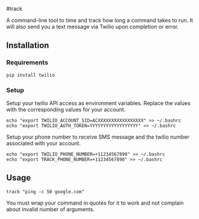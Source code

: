 #track

A command-line tool to time and track how long a command takes to run. It will also send you a text message via Twilio upon completion or error.

## Installation

### Requirements

    pip install twilio

### Setup

Setup your twilio API access as environment variables. Replace the values with the corresponding values for your account.

    echo "export TWILIO_ACCOUNT_SID=ACXXXXXXXXXXXXXXXXX" >> ~/.bashrc
    echo "export TWILIO_AUTH_TOKEN=YYYYYYYYYYYYYYYYYY" >> ~/.bashrc

Setup your phone number to receive SMS message and the twilio number associated with your account.

    echo "export TWILIO_PHONE_NUMBER=+11234567890" >> ~/.bashrc
    echo "export TRACK_PHONE_NUMBER=+11234567890" >> ~/.bashrc

## Usage

    track "ping -c 50 google.com"

You must wrap your command in quotes for it to work and not complain about invalid number of arguments.
